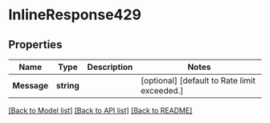 # InlineResponse429

## Properties
Name | Type | Description | Notes
------------ | ------------- | ------------- | -------------
**Message** | **string** |  | [optional] [default to Rate limit exceeded.]

[[Back to Model list]](../README.md#documentation-for-models) [[Back to API list]](../README.md#documentation-for-api-endpoints) [[Back to README]](../README.md)

